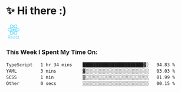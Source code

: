<h1 align="left">✨ Hi there :)</h1>

  <a href="https://reactjs.org/" target="_blank" rel="noreferrer">   
    <img src="https://raw.githubusercontent.com/devicons/devicon/master/icons/react/react-original-wordmark.svg" alt="react" width="40"     
    height="40"/></a>
 
<h3 align="left">This Week I Spent My Time On:</h3>
<!--START_SECTION:waka-->

```txt
TypeScript   1 hr 34 mins    ███████████████████████▓░   94.83 %
YAML         3 mins          ▓░░░░░░░░░░░░░░░░░░░░░░░░   03.03 %
SCSS         1 min           ▒░░░░░░░░░░░░░░░░░░░░░░░░   01.99 %
Other        0 secs          ░░░░░░░░░░░░░░░░░░░░░░░░░   00.15 %
```

<!--END_SECTION:waka-->

